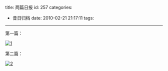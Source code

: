 title: 两篇日报
id: 257
categories:
  - 昔日归档
date: 2010-02-21 21:17:11
tags:
---

第一篇：

[![1](http://yangtao.wordpress.com.cn/files/2010/02/1-150x150.jpg)](http://yangtao.wordpress.com.cn/files/2010/02/1.jpg)

第二篇：

[![2](http://yangtao.wordpress.com.cn/files/2010/02/2-150x150.jpg)](http://yangtao.wordpress.com.cn/files/2010/02/2.jpg)